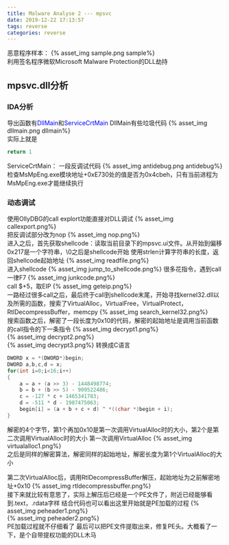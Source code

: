 ```yaml
---
title: Malware Analyse 2 --- mpsvc
date: 2019-12-22 17:13:57
tags: reverse
categories: reverse
---
```

恶意程序样本：
{% asset_img sample.png sample%}  
利用签名程序微软Microsoft Malware Protection的DLL劫持
<!--more-->
## mpsvc.dll分析
### IDA分析
导出函数有<font color=blue>DllMain</font>和<font color=blue>ServiceCrtMain</font>
DllMain有些垃圾代码
{% asset_img dllmain.png dllmain%}  
实际上就是 
```c
return 1
```

ServiceCrtMain：
一段反调试代码
{% asset_img antidebug.png antidebug%}  
检查MsMpEng.exe模块地址+0xE730处的值是否为0x4cbeh，只有当前进程为MsMpEng.exe才能继续执行
### 动态调试
使用OllyDBG的call explort功能直接对DLL调试
{% asset_img callexport.png%}  
把反调试部分改为nop
{% asset_img nop.png%}  
进入之后，首先获取shellcode：读取当前目录下的mpsvc.ui文件。从开始到偏移0x217是一个字符串，\0之后是shellcode开始
使用strlen计算字符串的长度，返回shellcode起始地址
{% asset_img readfile.png%}  
进入shellcode
{% asset_img jump_to_shellcode.png%} 
很多花指令，遇到call一律F7
{% asset_img junkcode.png%}  
call $+5，取EIP
{% asset_img geteip.png%}  
一路经过很多call之后，最后终于call到shellcode末尾，开始寻找kernel32.dll以及所需的函数，搜索了VirtualAlloc，VirtualFree，VirtualProtect，RtlDecompressBuffer，memcpy
{% asset_img search_kernel32.png%}  
搜索函数之后，解密了一段长度为0x10的代码，解密的起始地址是调用当前函数的call指令的下一条指令
{% asset_img decrypt1.png%}  
{% asset_img decrypt2.png%}  
{% asset_img decrypt3.png%} 
转换成C语言
```c
DWORD x = *(DWORD*)begin;
DWORD a,b,c,d = x;
for(int i=0;i<16;i++)
{
    a = a + (a >> 3) - 1448498774;
    b = b + (b >> 5) - 909522486;
    c = -127 * c + 1465341783;
    d = -511 * d - 1987475063;
    begin[i] = (a + b + c + d) ^ *((char *)begin + i);
}
```
解密的4个字节，第1个再加0x10是第一次调用VirtualAlloc时的大小，第2个是第二次调用VirtualAlloc时的大小
第一次调用VirtualAlloc
{% asset_img virtualalloc1.png%}  
之后是同样的解密算法，解密同样的起始地址，解密长度为第1个VirtualAlloc的大小

第二次VirtualAlloc后，调用RtlDecompressBuffer解压，起始地址为之前解密地址+0x10
{% asset_img rtldecompressbuffer.png%}  
接下来就比较有意思了，实际上解压后已经是一个PE文件了，附近已经能够看到.text，.rdata字样
结合代码也可以看出这里开始就是PE加载的过程
{% asset_img peheader1.png%}  
{% asset_img peheader2.png%}  
PE加载过程就不仔细看了
最后可以把PE文件提取出来，修复PE头。大概看了一下，是个自带提权功能的DLL木马





